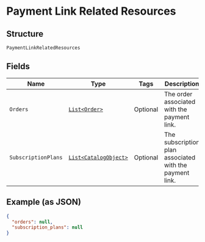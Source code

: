 
# Payment Link Related Resources

## Structure

`PaymentLinkRelatedResources`

## Fields

| Name | Type | Tags | Description | Getter |
|  --- | --- | --- | --- | --- |
| `Orders` | [`List<Order>`](../../doc/models/order.md) | Optional | The order associated with the payment link. | List<Order> getOrders() |
| `SubscriptionPlans` | [`List<CatalogObject>`](../../doc/models/catalog-object.md) | Optional | The subscription plan associated with the payment link. | List<CatalogObject> getSubscriptionPlans() |

## Example (as JSON)

```json
{
  "orders": null,
  "subscription_plans": null
}
```

